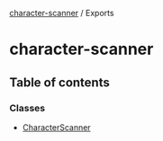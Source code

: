 [character-scanner](README.md) / Exports

# character-scanner

## Table of contents

### Classes

- [CharacterScanner](classes/CharacterScanner.md)
